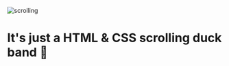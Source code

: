 ![scrolling](https://github.com/user-attachments/assets/1a9bdb91-81ec-4256-b7d7-351116022793)

# It's just a HTML & CSS scrolling duck band 🦆
